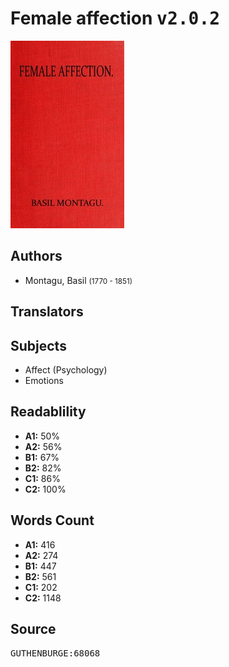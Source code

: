 # Female affection <kbd>v2.0.2</kbd>

![](./cover.medium.jpg "")

## Authors


 - Montagu, Basil <small>(1770 - 1851)</small>

## Translators



## Subjects


 - Affect (Psychology)
 - Emotions

## Readablility


 - **A1:** 50%
 - **A2:** 56%
 - **B1:** 67%
 - **B2:** 82%
 - **C1:** 86%
 - **C2:** 100%

## Words Count


 - **A1:** 416
 - **A2:** 274
 - **B1:** 447
 - **B2:** 561
 - **C1:** 202
 - **C2:** 1148

## Source


<kbd>GUTHENBURGE:68068</kbd>
